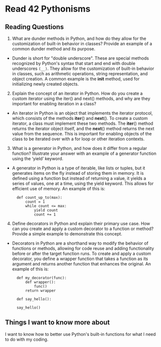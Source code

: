 # Read 42 Pythonisms

## Reading Questions
1. What are dunder methods in Python, and how do they allow for the customization of built-in behavior in classes? Provide an example of a common dunder method and its purpose.
* Dunder is short for "double underscore". These are special methods recognized by Python's syntax that start and end with double underscores `(__)`. They allow for the customization of built-in behavior in classes, such as arithmetic operations, string representation, and object creation. A common example is the __init__ method, used for initializing newly created objects.

2. Explain the concept of an iterator in Python. How do you create a custom iterator using the iter() and next() methods, and why are they important for enabling iteration in a class?
* An iterator in Python is an object that implements the iterator protocol, which consists of the methods __iter__() and __next__(). To create a custom iterator, a class must implement these two methods. The __iter__() method returns the iterator object itself, and the __next__() method returns the next value from the sequence. This is important for enabling objects of the class to be iterated over with a for loop or other iteration contexts.

3. What is a generator in Python, and how does it differ from a regular function? Illustrate your answer with an example of a generator function using the ‘yield’ keyword.
* A generator in Python is a type of iterable, like lists or tuples, but it generates items on the fly instead of storing them in memory. It is defined using a function but instead of returning a value, it yields a series of values, one at a time, using the yield keyword. This allows for efficient use of memory. An example of this is:

        def count_up_to(max):
            count = 1
            while count <= max:
                yield count
                count += 1

4. Define decorators in Python and explain their primary use case. How can you create and apply a custom decorator to a function or method? Provide a simple example to demonstrate this concept.
* Decorators in Python are a shorthand way to modify the behavior of functions or methods, allowing for code reuse and adding functionality before or after the target function runs. To create and apply a custom decorator, you define a wrapper function that takes a function as its argument and returns another function that enhances the original. An example of this is:

        def my_decorator(func):
            def wrapper():
                func()
            return wrapper

        def say_hello():

        say_hello()

## Things I want to know more about 
I want to know how to better use Python's built-in functions for what I need to do with my coding. 